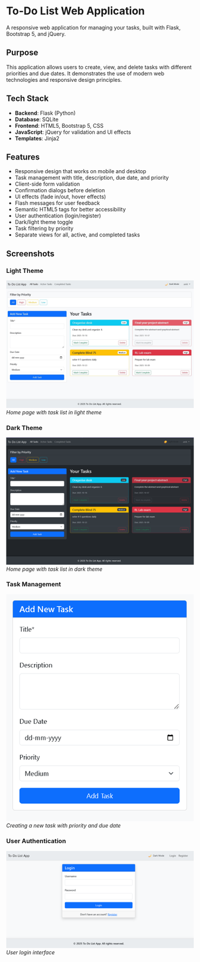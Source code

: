 # To-Do List Web Application

A responsive web application for managing your tasks, built with Flask, Bootstrap 5, and jQuery.

## Purpose

This application allows users to create, view, and delete tasks with different priorities and due dates. It demonstrates the use of modern web technologies and responsive design principles.

## Tech Stack

- **Backend**: Flask (Python)
- **Database**: SQLite
- **Frontend**: HTML5, Bootstrap 5, CSS
- **JavaScript**: jQuery for validation and UI effects
- **Templates**: Jinja2

## Features

- Responsive design that works on mobile and desktop
- Task management with title, description, due date, and priority
- Client-side form validation
- Confirmation dialogs before deletion
- UI effects (fade in/out, hover effects)
- Flash messages for user feedback
- Semantic HTML5 tags for better accessibility
- User authentication (login/register)
- Dark/light theme toggle
- Task filtering by priority
- Separate views for all, active, and completed tasks

## Screenshots

### Light Theme

![Light Theme Home Page](screenshots/light-theme-home.jpg)
*Home page with task list in light theme*

### Dark Theme

![Dark Theme Home Page](screenshots/dark-theme-home.png)
*Home page with task list in dark theme*

### Task Management

![Task Creation](screenshots/task-creation.png)
*Creating a new task with priority and due date*

### User Authentication

![Login Page](screenshots/login-page.png)
*User login interface*


